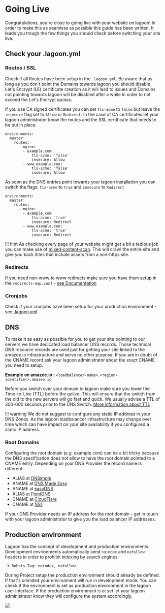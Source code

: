 # Going Live

Congratulations, you're close to going live with your website on lagoon!
In order to make this as seamless as possible this guide has been written.
It leads you trough the few things you should check before switching your site live.


## Check your .lagoon.yml

### Routes / SSL
Check if all Routes have been setup in the `.lagoon.yml`. Be aware that as long as you don't point the Domains towards
lagoon you should disable Let's Encrypt (LE) certificate creation as it will lead to issues and Domains not pointing
towards lagoon will be disabled after a while in order to not exceed the Let's Encrypt quotas.

If you use CA signed certificates you can set `tls-acme` to `false` but leave the `insecure` flag set to `Allow` or `Redirect`.
In the case of CA certificates let your lagoon administrator know the routes and the SSL certificate that needs to be put in place.

```
environments:
  master:
    routes:
      - nginx:
        - example.com
            tls-acme: 'false'
            insecure: Allow
        - www.example.com:
            tls-acme: 'false'
            insecure: Allow
```

As soon as the DNS entries point towards your lagoon installation you can switch the flags:
`tls-acme` to `true` and `insecure` to `Redirect`

```
environments:
  master:
    routes:
      - nginx:
        - example.com
            tls-acme: 'true'
            insecure: Redirect
        - www.example.com:
            tls-acme: 'true'
            insecure: Redirect
```


!!! hint
    As checking every page of your website might get a bit a tedious job you can make use of <a href="https://github.com/bramus/mixed-content-scan">mixed-content-scan</a>. This will crawl the entire site and give you back Sites that include assets from a non-https site.


### Redirects
If you need non-www to www redirects make sure you have them setup in the `redirects-map.conf` - [see Documentation](https://lagoon.readthedocs.io/en/latest/using_lagoon/docker_images/nginx/#redirects-mapconf)


### Cronjobs
Check if your cronjobs have been setup for your production environment - see [.lagoon.yml](lagoon_yml.md#environmentsnamecronjobs)

## DNS
To make it as easy as possible for you to get your site pointing to our servers we have dedicated load balancer DNS records. Those technical DNS resource records are used just for getting your site linked to the amazee.io infrastructure and serve no other purpose. If you are in doubt of the CNAME record ask your lagoon administrator about the exact CNAME you need to setup.

**Example on amazee.io :** `<loadbalancer-name>.<region-identifier>.amazee.io`

Before you switch over your domain to lagoon make sure you lower the Time-to-Live (TTL) before the golive. This will ensure
that the switch from the old to the new servers will go fast and quick. We usually advise a TTL of 300-600 seconds prior
to the DNS Switch. [More information about TTL](https://en.wikipedia.org/wiki/Time_to_live#DNS_records)

!!! warning
    We do not suggest to configure any static IP address in your DNS Zones. As the lagoon loadbalancer infrastructure may change over time which can have impact on your site availability if you configured a static IP address.


### Root Domains
Configuring the root domain (e.g. example.com) can be a bit tricky because the DNS specification does not allow to have the root domain pointed to a CNAME entry. Depending on your DNS Provider the record name is different:

- ALIAS at [DNSimple](https://dnsimple.com/)
- ANAME at [DNS Made Easy](http://www.dnsmadeeasy.com/)
- ANAME at [easyDNS](https://www.easydns.com/)
- ALIAS at [PointDNS](https://pointhq.com/)
- CNAME at [CloudFlare](https://www.cloudflare.com/)
- CNAME at [NS1](http://ns1.com)

If your DNS Provider needs an IP address for the root domain - get in touch with your lagoon administrator to give you the load balancer IP addresses.

## Production environment
Lagoon has the concept of development and production environments. Development environments automatically send `noindex` and `nofollow`
headers in order to prohibit indexing by search engines.

``` X-Robots-Tag: noindex, nofollow```

During Project setup the production environment should already be defined. If that's ommited your environment will run in
development mode. You can check if the environment is set as production environment in the lagoon user interface. If the
production environment is ot set let your lagoon administrator know they will configure the system accordingly.

![](../images/lagoon-ui-production.png)
